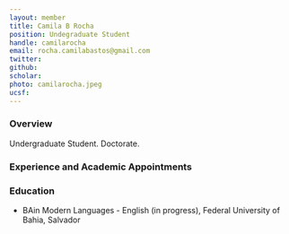 ```yaml
---
layout: member
title: Camila B Rocha
position: Undegraduate Student
handle: camilarocha
email: rocha.camilabastos@gmail.com
twitter:
github:
scholar: 
photo: camilarocha.jpeg
ucsf: 
---
```


### Overview

Undergraduate Student. Doctorate. 

### Experience and Academic Appointments

### Education

- BAin Modern Languages - English (in progress), Federal University of Bahia, Salvador

